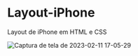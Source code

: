 # Layout-iPhone
 Layout de iPhone em HTML e CSS

![Captura de tela de 2023-02-11 17-05-29](https://user-images.githubusercontent.com/123018930/218279016-687b3e15-6bc4-4a2f-9f6d-7fcfa4260eba.png)
